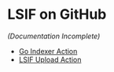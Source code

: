 # LSIF on GitHub

*(Documentation Incomplete)*

- [Go Indexer Action](https://github.com/marketplace/actions/sourcegraph-go-lsif-indexer)
- [LSIF Upload Action](https://github.com/marketplace/actions/sourcegraph-lsif-uploader)
